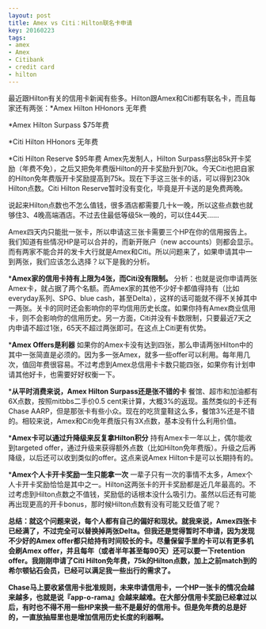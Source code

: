 ```yaml
---
layout: post
title: Amex vs Citi：Hilton联名卡申请
key: 20160223
tags:
- amex
- Amex
- Citibank
- credit card
- hilton
---
```


最近跟Hilton有关的信用卡新闻有些多。Hilton跟Amex和Citi都有联名卡，而且每家还有两张：*Amex Hilton HHonors 无年费

	
*Amex Hilton Surpass $75年费

	
*Citi Hilton HHonors 无年费

	
*Citi Hilton Reserve $95年费
Amex先发制人，Hilton Surpass祭出85k开卡奖励（年费不免），之后又把免年费版Hilton的开卡奖励升到70k。今天Citi也把自家的Hilton免年费版开卡奖励提高到75k。现在下手这三张卡的话，可以得到230k Hilton点数。Citi Hilton Reserve暂时没有变化，毕竟是开卡送的是免费两晚。

说起来Hilton点数也不怎么值钱，很多酒店都需要几十k一晚，所以这些点数也就够住3、4晚高端酒店。不过去住最低等级5k一晚的，可以住44天……

Amex四天内只能批一张卡，所以申请这三张卡需要三个HP在你的信用报告上。我们知道有些情况HP是可以合并的，而新开账户（new accounts）则都会显示。而有两家不能合并的发卡大行就是Amex和Citi。所以问题来了，如果申请其中一到两张，我们应该怎么选择？以下是我的分析。

***Amex家的信用卡持有上限为4张，而Citi没有限制。**
分析：也就是说你申请两张Amex卡，就占据了两个名额。而Amex家的其他不少好卡都值得持有（比如everyday系列、SPG、blue cash，甚至Delta），这样的话可能就不得不关掉其中一两张。关卡的同时还会影响你的平均信用历史长度。如果你持有Amex商业信用卡，则不会影响你的信用历史。另一方面，Citi并没有卡数限制，只要最近7天之内申请不超过1张，65天不超过两张即可。在这点上Citi更有优势。

***Amex Offers是利器**
如果你的Amex卡没有达到四张，那么申请两张Hilton中的其中一张简直是必须的。因为多一张Amex，就多一些offer可以利用。每年用几次，值回年费很容易。不过考虑到Amex总信用卡卡数只能四张，如果你有计划申请其他好卡，也需要好好权衡一下。

***从平时消费来说，Amex Hilton Surpass还是张不错的卡**
餐馆、超市和加油都有6X点数，按照mitbbs二手价0.5 cent来计算，大概3%的返现。虽然类似的卡还有Chase AARP，但是那张卡有些小众。现在的吃货童鞋这么多，餐馆3%还是不错的。相较来说，Amex和Citi免年费版只有3X点数，基本没有什么利用价值。

***Amex卡可以通过升降级来反复拿Hilton积分**
持有Amex卡一年以上，偶尔能收到targeted offer，通过升级来获得额外点数（比如Hilton免年费版）。升级之后再降级，以后还可以收到类似的offer。这点来说Amex Hilton卡是可以长期持有的。

***Amex个人卡开卡奖励一生只能拿一次**
一辈子只有一次的事情不太多，Amex个人卡开卡奖励恰恰是其中之一。Hilton这两张卡的开卡奖励都是近几年最高的。不过考虑到Hilton点数之不值钱，奖励低的话根本没什么吸引力。虽然以后还有可能再出现更高的开卡bonus，那时候Hilton点数有没有可能又贬值了呢？


**总结：就这个问题来说，每个人都有自己的偏好和现状。就我来说，Amex四张卡已经满了，不过完全可以替换掉两张Delta。但我还是觉得暂时不申请，因为发现不少好的Amex offer都只给持有时间较长的卡。尽量保留手里的卡可以有更多机会刷Amex offer，并且每年（或者半年甚至每90天）还可以要一下retention offer。我刚刚申请了Citi Hilton免年费，75k的Hilton点数，加上之前match到的希尔顿钻石会员，已经可以满足我一些出行的需求了。**



**Chase马上要收紧信用卡批准规则，未来申请信用卡，一个HP一张卡的情况会越来越多，也就是说『app-o-rama』会越来越难。在大部分信用卡奖励已经拿过以后，有时也不得不用一些HP来换一些不是最好的信用卡。但是免年费的总是好的，一直放抽屉里也是增加信用历史长度的利器啊。**